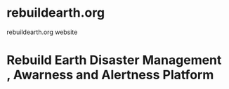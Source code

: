 # rebuildearth.org
rebuildearth.org website
# Rebuild Earth Disaster Management , Awarness and Alertness Platform
